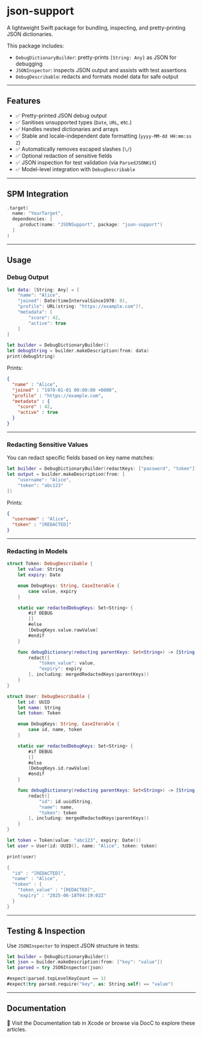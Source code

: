 # json-support

A lightweight Swift package for bundling, inspecting, and pretty-printing JSON dictionaries.

This package includes:

- `DebugDictionaryBuilder`: pretty-prints `[String: Any]` as JSON for debugging
- `JSONInspector`: inspects JSON output and assists with test assertions
- `DebugDescribable`: redacts and formats model data for safe output

---

## Features

- ✅ Pretty-printed JSON debug output
- ✅ Sanitises unsupported types (`Date`, `URL`, etc.)
- ✅ Handles nested dictionaries and arrays
- ✅ Stable and locale-independent date formatting (`yyyy-MM-dd HH:mm:ss Z`)
- ✅ Automatically removes escaped slashes (`\/`)
- ✅ Optional redaction of sensitive fields
- ✅ JSON inspection for test validation (via `ParsedJSONKit`)
- ✅ Model-level integration with `DebugDescribable`

---

## SPM Integration

```swift
.target(
  name: "YourTarget",
  dependencies: [
    .product(name: "JSONSupport", package: "json-support")
  ]
)
```

---

## Usage

### Debug Output

```swift
let data: [String: Any] = [
    "name": "Alice",
    "joined": Date(timeIntervalSince1970: 0),
    "profile": URL(string: "https://example.com")!,
    "metadata": [
        "score": 42,
        "active": true
    ]
]

let builder = DebugDictionaryBuilder()
let debugString = builder.makeDescription(from: data)
print(debugString)
```

Prints:

```json
{
  "name" : "Alice",
  "joined" : "1970-01-01 00:00:00 +0000",
  "profile" : "https://example.com",
  "metadata" : {
    "score" : 42,
    "active" : true
  }
}
```

---

### Redacting Sensitive Values

You can redact specific fields based on key name matches:

```swift
let builder = DebugDictionaryBuilder(redactKeys: ["password", "token"])
let output = builder.makeDescription(from: [
    "username": "Alice",
    "token": "abc123"
])
```

Prints:

```json
{
  "username" : "Alice",
  "token" : "[REDACTED]"
}
```

---

### Redacting in Models

```swift
struct Token: DebugDescribable {
    let value: String
    let expiry: Date

    enum DebugKeys: String, CaseIterable {
        case value, expiry
    }

    static var redactedDebugKeys: Set<String> {
        #if DEBUG
        []
        #else
        [DebugKeys.value.rawValue]
        #endif
    }

    func debugDictionary(redacting parentKeys: Set<String>) -> [String: Any] {
        redact([
            "token_value": value,
            "expiry": expiry
        ], including: mergedRedactedKeys(parentKeys))
    }
}

struct User: DebugDescribable {
    let id: UUID
    let name: String
    let token: Token

    enum DebugKeys: String, CaseIterable {
        case id, name, token
    }

    static var redactedDebugKeys: Set<String> {
        #if DEBUG
        []
        #else
        [DebugKeys.id.rawValue]
        #endif
    }

    func debugDictionary(redacting parentKeys: Set<String>) -> [String: Any] {
        redact([
            "id": id.uuidString,
            "name": name,
            "token": token
        ], including: mergedRedactedKeys(parentKeys))
    }
}

let token = Token(value: "abc123", expiry: Date())
let user = User(id: UUID(), name: "Alice", token: token)

print(user)

{
  "id" : "[REDACTED]",
  "name" : "Alice",
  "token" : {
    "token_value" : "[REDACTED]",
    "expiry" : "2025-06-18T04:19:02Z"
  }
}
```

---

## Testing & Inspection

Use `JSONInspector` to inspect JSON structure in tests:

```swift
let builder = DebugDictionaryBuilder()
let json = builder.makeDescription(from: ["key": "value"])
let parsed = try JSONInspector(json)

#expect(parsed.topLevelKeyCount == 1)
#expect(try parsed.require("key", as: String.self) == "value")
```

---

## Documentation

📘 Visit the Documentation tab in Xcode or browse via DocC to explore these articles.
